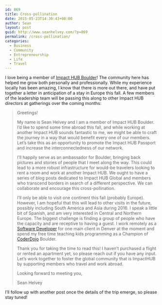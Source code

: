 ```yaml
---
id: 869
title: Cross-pollination
date: 2015-05-23T14:30:43+00:00
author: Sean
layout: post
guid: http://www.seanhelvey.com/?p=869
permalink: /cross-pollination/
categories:
  - Business
  - Community
  - Entrepreneurship
  - Life
  - Travel
---
```

I love being a member of <a href="http://www.impacthubboulder.com/" target="_blank">Impact HUB Boulder</a>! The community here has helped me grow both personally and professionally. While my experience locally has been amazing, I know that there is more out there, and have put together a letter in anticipation of a stay in Europe this fall. A few members of the leadership team will be passing this along to other Impact HUB directors at gatherings over the coming months:

> Greetings!
> 
> My name is Sean Helvey and I am a member of Impact HUB Boulder. I&#8217;d like to spend some time abroad this fall, and while working at another Impact HUB sounds fantastic to me, we might be able to craft the journey in a way that would benefit every one of our members. Let&#8217;s take this as an opportunity to promote the Impact HUB Passport and increase the interconnectedness of our network.
> 
> I&#8217;ll happily serve as an ambassador for Boulder, bringing back pictures and stories of people that I meet along the way. This could lead to a more robust infrastructure for would-be travelers looking to rent a room and work at another Impact HUB. We ought to have a series of blog posts dedicated to Impact HUB Global and members who transcend borders in search of a different perspective. We can collaborate and encourage this cross-pollination.
> 
> I&#8217;ll only be able to visit one continent this fall (probably Europe). However, I am hopeful that this will lead to other visits in the future, possibly including South America and Asia during 2016. I speak a little bit of Spanish, and am very interested in Central and Northern Europe. The biggest challenge is finding a group of people who have the capacity and are receptive to having a guest. I work remotely as a [Software Developer](http://www.seanhelvey.com/about/) for one main client in Denver at the moment and spend my free time teaching kids programming as a Champion of [CoderDojo](https://coderdojo.com/) Boulder.
> 
> Thank you for taking the time to read this! I haven&#8217;t purchased a flight or rented an apartment yet, so please reach out if you have any input. Let&#8217;s work together to foster the global community that is ImpactHUB by supporting members who travel and work abroad.
> 
> Looking forward to meeting you,
> 
> Sean Helvey

I&#8217;ll follow up with another post once the details of the trip emerge, so please stay tuned!